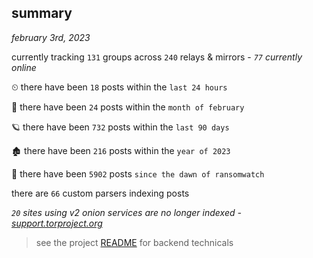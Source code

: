 
## summary
_february 3rd, 2023_

currently tracking `131` groups across `240` relays & mirrors - _`77` currently online_

⏲ there have been `18` posts within the `last 24 hours`

🦈 there have been `24` posts within the `month of february`

🪐 there have been `732` posts within the `last 90 days`

🏚 there have been `216` posts within the `year of 2023`

🦕 there have been `5902` posts `since the dawn of ransomwatch`

there are `66` custom parsers indexing posts

_`20` sites using v2 onion services are no longer indexed - [support.torproject.org](https://support.torproject.org/onionservices/v2-deprecation/)_

> see the project [README](https://github.com/joshhighet/ransomwatch#ransomwatch--) for backend technicals
